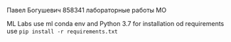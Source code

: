 Павел Богушевич 858341 лабораторные работы МО

ML Labs use ml conda env and Python 3.7
for installation od requirements use  `pip install -r requirements.txt`
